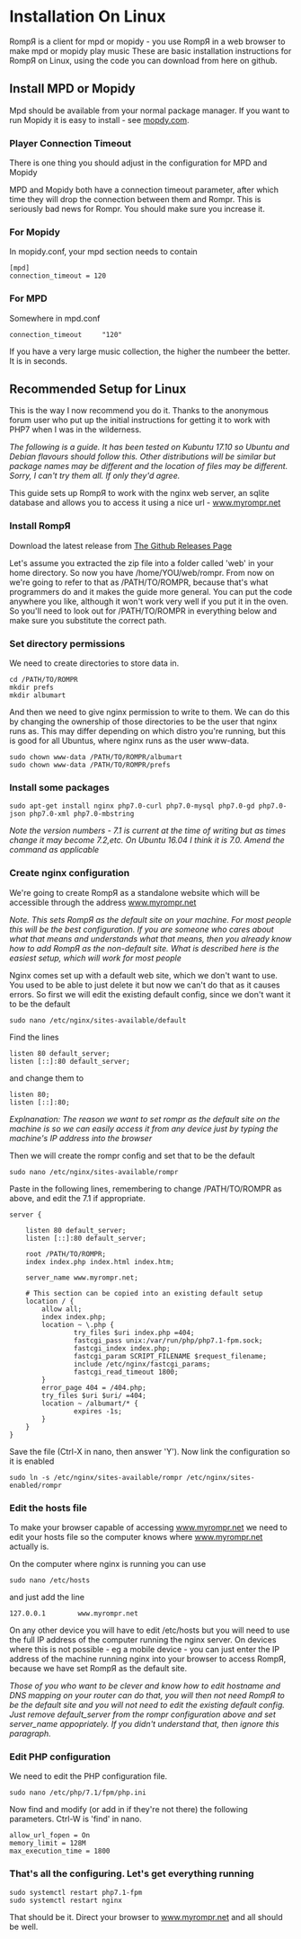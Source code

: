 # Installation On Linux

RompЯ is a client for mpd or mopidy - you use RompЯ in a web browser to make mpd or mopidy play music
These are basic installation instructions for RompЯ on Linux, using the code you can download from here on github.

## Install MPD or Mopidy

Mpd should be available from your normal package manager. If you want to run Mopidy it is easy to install -  see [mopdy.com](http://www.mopidy.com).


### Player Connection Timeout

There is one thing you should adjust in the configuration for MPD and Mopidy

MPD and Mopidy both have a connection timeout parameter, after which time they will drop the connection between them and Rompr. This is seriously bad news for Rompr. You should make sure you increase it.

### For Mopidy

In mopidy.conf, your mpd section needs to contain

    [mpd]
    connection_timeout = 120
    
### For MPD

Somewhere in mpd.conf

    connection_timeout     "120"


If you have a very large music collection, the higher the numbeer the better. It is in seconds.


## Recommended Setup for Linux

This is the way I now recommend you do it. Thanks to the anonymous forum user who put up the initial instructions for getting it to work with PHP7 when I was in the wilderness.

_The following is a guide. It has been tested on Kubuntu 17.10 so Ubuntu and Debian flavours should follow this. Other distributions will be similar but package names may be different and the location of files may be different. Sorry, I can't try them all. If only they'd agree._

This guide sets up RompЯ to work with the nginx web server, an sqlite database and allows you to access it using a nice url - www.myrompr.net

### Install RompЯ

Download the latest release from [The Github Releases Page](https://github.com/fatg3erman/RompR/releases)

Let's assume you extracted the zip file into a folder called 'web' in your home directory. So now you have /home/YOU/web/rompr. From now on we're going to refer to that as /PATH/TO/ROMPR, because that's what programmers do and it makes the guide more general. You can put the code anywhere you like, although it won't work very well if you put it in the oven. So you'll need to look out for /PATH/TO/ROMPR in everything below and make sure you substitute the correct path.

### Set directory permissions

We need to create directories to store data in.

    cd /PATH/TO/ROMPR
    mkdir prefs
    mkdir albumart


And then we need to give nginx permission to write to them. We can do this by changing the ownership of those directories to be the user that nginx runs as. This may differ depending on which distro you're running, but this is good for all Ubuntus, where nginx runs as the user www-data.

    sudo chown www-data /PATH/TO/ROMPR/albumart
    sudo chown www-data /PATH/TO/ROMPR/prefs


### Install some packages

`sudo apt-get install nginx php7.0-curl php7.0-mysql php7.0-gd php7.0-json php7.0-xml php7.0-mbstring`

_Note the version numbers - 7.1 is current at the time of  writing but as times change it may become 7.2,etc. On Ubuntu 16.04 I think it is 7.0. Amend the command as applicable_

### Create nginx configuration

We're going to create RompЯ as a standalone website which will be accessible through the address www.myrompr.net

_Note. This sets RompЯ as the default site on your machine. For most people this will be the best configuration. If you are someone who cares about what that means and understands what that means, then you already know how to add RompЯ as the non-default site. What is described here is the easiest setup, which will work for most people_

Nginx comes set up with a default web site, which we don't want to use. You used to be able to just delete it but now we can't do that as it causes errors. So first we will edit the existing default config, since we don't want it to be the default

    sudo nano /etc/nginx/sites-available/default
    
Find the lines

    listen 80 default_server;
    listen [::]:80 default_server;
    
and change them to

    listen 80;
    listen [::]:80;
    
_Explnanation: The reason we want to set rompr as the default site on the machine is so we can easily access it from any device just by typing the machine's IP address into the browser_


Then we will create the rompr config and set that to be the default

    sudo nano /etc/nginx/sites-available/rompr

Paste in the following lines, remembering to change /PATH/TO/ROMPR as above, and edit the 7.1 if appropriate.

    server {

        listen 80 default_server;
        listen [::]:80 default_server;

        root /PATH/TO/ROMPR;
        index index.php index.html index.htm;

        server_name www.myrompr.net;

        # This section can be copied into an existing default setup
        location / {
            allow all;
            index index.php;
            location ~ \.php {
                    try_files $uri index.php =404;
                    fastcgi_pass unix:/var/run/php/php7.1-fpm.sock;
                    fastcgi_index index.php;
                    fastcgi_param SCRIPT_FILENAME $request_filename;
                    include /etc/nginx/fastcgi_params;
                    fastcgi_read_timeout 1800;
            }
            error_page 404 = /404.php;
            try_files $uri $uri/ =404;
            location ~ /albumart/* {
                    expires -1s;
            }
        }
    }

Save the file (Ctrl-X in nano, then answer 'Y'). Now link the configuration so it is enabled

    sudo ln -s /etc/nginx/sites-available/rompr /etc/nginx/sites-enabled/rompr

### Edit the hosts file

To make your browser capable of accessing www.myrompr.net we need to edit your hosts file so the computer knows where www.myrompr.net actually is.

On the computer where nginx is running you can use

    sudo nano /etc/hosts

and just add the line

    127.0.0.1        www.myrompr.net
    
On any other device you will have to edit /etc/hosts but you will need to use the full IP address of the computer running the nginx server. On devices where this is not possible - eg a mobile device - you can just enter the IP address of the machine running nginx into your browser to access RompЯ, because we have set RompЯ as the default site.

_Those of you who want to be clever and know how to edit hostname and DNS mapping on your router can do that, you will then not need RompЯ to be the default site and you will not need to edit the existing default config. Just remove default_server from the rompr configuration above and set server_name appopriately. If you didn't understand that, then ignore this paragraph._

### Edit PHP configuration

We need to edit the PHP configuration file.

    sudo nano /etc/php/7.1/fpm/php.ini

Now find and modify (or add in if they're not there) the following parameters. Ctrl-W is 'find' in nano.

    allow_url_fopen = On
    memory_limit = 128M
    max_execution_time = 1800

### That's all the configuring. Let's get everything running

    sudo systemctl restart php7.1-fpm
    sudo systemctl restart nginx

That should be it. Direct your browser to www.myrompr.net and all should be well.
